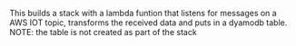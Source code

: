 This builds a stack with a lambda funtion that listens for messages on a AWS IOT topic, transforms the received data and puts in a dyamodb table.
NOTE: the table is not created as part of the stack
